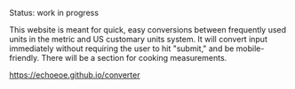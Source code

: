 Status: work in progress

This website is meant for quick, easy conversions between frequently used units in the metric and US customary units system. 
It will convert input immediately without requiring the user to hit "submit," and be mobile-friendly.
There will be a section for cooking measurements.

https://echoeoe.github.io/converter
